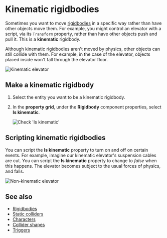 # Kinematic rigidbodies

Sometimes you want to move [rigidbodies](rigid-bodies.md) in a specific way rather than have other objects move them. For example, you might control an elevator with a script, via its `Transform` property, rather than have other objects push and pull it. This is a **kinematic** rigidbody.

Although kinematic rigidbodies aren't moved by physics, other objects can still collide with them. For example, in the case of the elevator, objects placed inside won't fall through the elevator floor.

![Kinematic elevator](media/rigid-bodies-kinematic-elevator.png)

## Make a kinematic rigidbody

1. Select the entity you want to be a kinematic rigidbody.

2. In the **property grid**, under the **Rigidbody** component properties, select **Is kinematic**.

    ![Check 'Is kinematic'](media/rigid-bodies-is-kinematic-checkbox.png)

## Scripting kinematic rigidbodies

You can script the **Is kinematic** property to turn on and off on certain events. For example, imagine our kinematic elevator's suspension cables are cut. You can script the **Is kinematic** property to change to *false* when this happens. The elevator becomes subject to the usual forces of physics, and falls.

![Non-kinematic elevator](media/rigid-bodies-non-kinematic-elevator.png)

## See also

* [Rigidbodies](rigid-bodies.md)
* [Static colliders](static-colliders.md)
* [Characters](characters.md)
* [Collider shapes](collider-shapes.md)
* [Triggers](triggers.md)